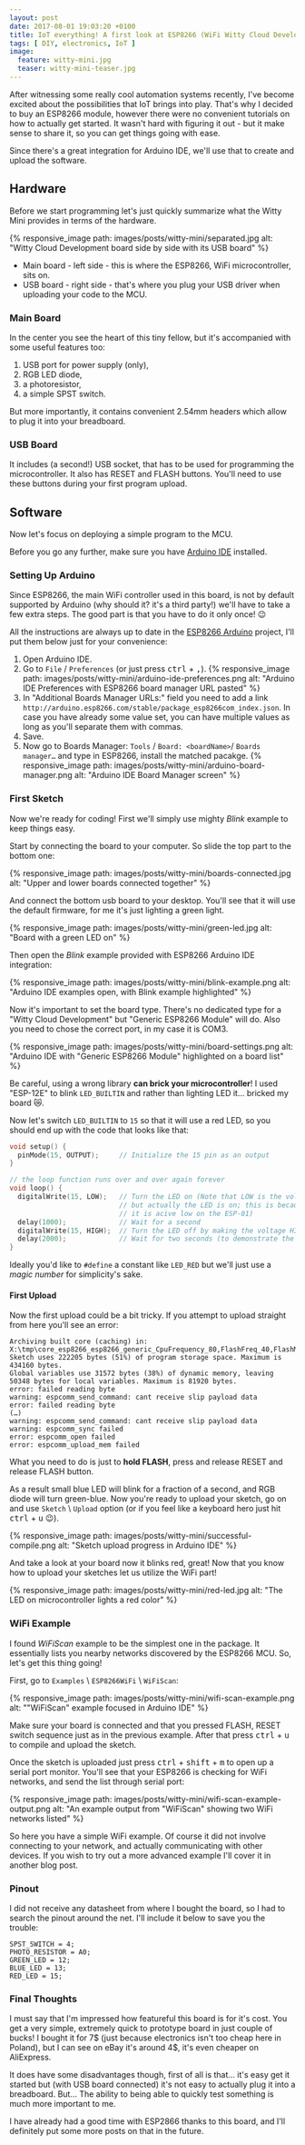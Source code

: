 ```yaml
---
layout: post
date: 2017-08-01 19:03:20 +0100
title: IoT everything! A first look at ESP8266 (WiFi Witty Cloud Development) board
tags: [ DIY, electronics, IoT ]
image:
  feature: witty-mini.jpg
  teaser: witty-mini-teaser.jpg
---
```


After witnessing some really cool automation systems recently, I've become excited about the possibilities that IoT brings into play. That's why I decided to buy an ESP8266 module, however there were no convenient tutorials on how to actually get started. It wasn't hard with figuring it out - but it make sense to share it, so you can get things going with ease.

Since there's a great integration for Arduino IDE, we'll use that to create and upload the software.

## Hardware

Before we start programming let's just quickly summarize what the Witty Mini provides in terms of the hardware.

{% responsive_image path: images/posts/witty-mini/separated.jpg alt: "Witty Cloud Development board side by side with its USB board" %}

* Main board - left side - this is where the ESP8266, WiFi microcontroller, sits on.
* USB board - right side - that's where you plug your USB driver when uploading your code to the MCU.

### Main Board

In the center you see the heart of this tiny fellow, but it's accompanied with some useful features too:

1. USB port for power supply (only),
1. RGB LED diode,
1. a photoresistor,
1. a simple SPST switch.

But more importantly, it contains convenient 2.54mm headers which allow to plug it into your breadboard.

### USB Board

It includes (a second!) USB socket, that has to be used for programming the microcontroller. It also has RESET and FLASH buttons. You'll need to use these buttons during your first program upload.

## Software

Now let's focus on deploying a simple program to the MCU.

Before you go any further, make sure you have [Arduino IDE](https://www.arduino.cc/en/Main/Software) installed.

### Setting Up Arduino

Since ESP8266, the main WiFi controller used in this board, is not by default supported by Arduino (why should it? it's a third party!) we'll have to take a few extra steps. The good part is that you have to do it only once! 😉

All the instructions are always up to date in the [ESP8266 Arduino](https://github.com/esp8266/Arduino#installing-with-boards-manager) project, I'll put them below just for your convenience:

1. Open Arduino IDE.
1. Go to `File` / `Preferences` (or just press <kbd>ctrl</kbd> + <kbd>,</kbd>).
{% responsive_image path: images/posts/witty-mini/arduino-ide-preferences.png alt: "Arduino IDE Preferences with ESP8266 board manager URL pasted" %}
1. In "Additional Boards Manager URLs:" field you need to add a link `http://arduino.esp8266.com/stable/package_esp8266com_index.json`. In case you have already some value set, you can have multiple values as long as you'll separate them with commas.
1. Save.
1. Now go to Boards Manager: `Tools` / `Board: <boardName>`/ `Boards manager…` and type in ESP8266, install the matched pacakge.
{% responsive_image path: images/posts/witty-mini/arduino-board-manager.png alt: "Arduino IDE Board Manager screen" %}

### First Sketch

Now we're ready for coding! First we'll simply use mighty _Blink_ example to keep things easy.

Start by connecting the board to your computer. So slide the top part to the bottom one:

{% responsive_image path: images/posts/witty-mini/boards-connected.jpg alt: "Upper and lower boards connected together" %}

And connect the bottom usb board to your desktop. You'll see that it will use the default firmware, for me it's just lighting a green light.

{% responsive_image path: images/posts/witty-mini/green-led.jpg alt: "Board with a green LED on" %}

Then open the _Blink_ example provided with ESP8266 Arduino IDE integration:

{% responsive_image path: images/posts/witty-mini/blink-example.png alt: "Arduino IDE examples open, with Blink example highlighted" %}

Now it's important to set the board type. There's no dedicated type for a "Witty Cloud Development" but "Generic ESP8266 Module" will do. Also you need to chose the correct port, in my case it is COM3.

{% responsive_image path: images/posts/witty-mini/board-settings.png alt: "Arduino IDE with &quot;Generic ESP8266 Module&quot; highlighted on a board list" %}

<aside>
  Be careful, using a wrong library <strong>can brick your microcontroller</strong>! I used &quot;ESP-12E&quot; to blink <code>LED_BUILTIN</code> and rather than lighting LED it… bricked my board 😿.
</aside>

Now let's switch `LED_BUILTIN` to `15` so that it will use a red LED, so you should end up with the code that looks like that:

```cpp
void setup() {
  pinMode(15, OUTPUT);     // Initialize the 15 pin as an output
}

// the loop function runs over and over again forever
void loop() {
  digitalWrite(15, LOW);   // Turn the LED on (Note that LOW is the voltage level
                           // but actually the LED is on; this is because
                           // it is acive low on the ESP-01)
  delay(1000);             // Wait for a second
  digitalWrite(15, HIGH);  // Turn the LED off by making the voltage HIGH
  delay(2000);             // Wait for two seconds (to demonstrate the active low LED)
}
```

<aside>
  Ideally you&#39;d like to <code>#define</code> a constant like <code>LED_RED</code> but we&#39;ll just use a <em>magic number</em> for simplicity&#39;s sake.
</aside>

#### First Upload

Now the first upload could be a bit tricky. If you attempt to upload straight from here you'll see an error:

```
Archiving built core (caching) in: X:\tmp\core_esp8266_esp8266_generic_CpuFrequency_80,FlashFreq_40,FlashMode_dio,UploadSpeed_115200,FlashSize_512K64,ResetMethod_ck,Debug_Disabled,DebugLevel_None_____352fbb4a515bda32a7f9dcf0d11c00ac.a
Sketch uses 222205 bytes (51%) of program storage space. Maximum is 434160 bytes.
Global variables use 31572 bytes (38%) of dynamic memory, leaving 50348 bytes for local variables. Maximum is 81920 bytes.
error: failed reading byte
warning: espcomm_send_command: cant receive slip payload data
error: failed reading byte
(…)
warning: espcomm_send_command: cant receive slip payload data
warning: espcomm_sync failed
error: espcomm_open failed
error: espcomm_upload_mem failed
```

What you need to do is just to **hold FLASH**, press and release RESET and release FLASH button.

As a result small blue LED will blink for a fraction of a second, and RGB diode will turn green-blue. Now you're ready to upload your sketch, go on and use `Sketch` \ `Upload` option (or if you feel like a keyboard hero just hit <kbd>ctrl</kbd> + <kbd>u</kbd> 😉).

{% responsive_image path: images/posts/witty-mini/successful-compile.png alt: "Sketch upload progress in Arduino IDE" %}

And take a look at your board now it blinks red, great! Now that you know how to upload your sketches let us utilize the WiFi part!

{% responsive_image path: images/posts/witty-mini/red-led.jpg alt: "The LED on microcontroller lights a red color" %}

### WiFi Example

I found _WiFiScan_ example to be the simplest one in the package. It essentially lists you nearby networks discovered by the ESP8266 MCU. So, let's get this thing going!

First, go to `Examples` \ `ESP8266WiFi` \ `WiFiScan`:

{% responsive_image path: images/posts/witty-mini/wifi-scan-example.png alt: "&quot;WiFiScan&quot; example focused in Arduino IDE" %}

Make sure your board is connected and that you pressed FLASH, RESET switch sequence just as in the previous example. After that press <kbd>ctrl</kbd> + <kbd>u</kbd> to compile and upload the sketch.

Once the sketch is uploaded just press <kbd>ctrl</kbd> + <kbd>shift</kbd> + <kbd>m</kbd> to open up a serial port monitor. You'll see that your ESP8266 is checking for WiFi networks, and send the list through serial port:

{% responsive_image path: images/posts/witty-mini/wifi-scan-example-output.png alt: "An example output from &quot;WiFiScan&quot; showing two WiFi networks listed" %}

So here you have a simple WiFi example. Of course it did not involve connecting to your network, and actually communicating with other devices. If you wish to try out a more advanced example I'll cover it in another blog post.

### Pinout

I did not receive any datasheet from where I bought the board, so I had to search the pinout around the net. I'll include it below to save you the trouble:

```
SPST_SWITCH = 4;
PHOTO_RESISTOR = A0;
GREEN_LED = 12;
BLUE_LED = 13;
RED_LED = 15;
```

### Final Thoughts

I must say that I'm impressed how featureful this board is for it's cost. You get a very simple, extremely quick to prototype board in just couple of bucks! I bought it for 7$ (just because electronics isn't too cheap here in Poland), but I can see on eBay it's around 4$, it's even cheaper on AliExpress.

It does have some disadvantages though, first of all is that… it's easy get it started but (with USB board connected) it's not easy to actually plug it into a breadboard. But… The ability to being able to quickly test something is much more important to me.

I have already had a good time with ESP2866 thanks to this board, and I'll definitely put some more posts on that in the future.